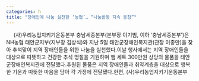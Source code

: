 ```yaml
---
categories: h
title: "장애인에 나눔 실천한 ‘농협’… “나눔활동 지속 동참”"
---
```

&nbsp;&nbsp;&nbsp;&nbsp; (사)우리농업지키기운동본부 충남세종본부(본부장 이기범, 이하 ‘충남세종본부’)은 NH농협 태안군지부(지부장 김상식)와 지난 5일 태안군장애인복지관(관장 이종만)을 찾아 추석맞이 지역 장애인들을 위한 나눔을 실천했다.이날 행사에서는 지역 장애인들을 대상으로 따뜻하고 건강한 추석 명절을 기원하며 햄 세트 300만원 상당의 물품을 태안군장애인복지관에 전달했다.후원된 물품은 지역 장애인들과 취약계층을 대상으로 행복한 기운과 따뜻한 마음을 담아 각 가정에 전달됐다.한편, (사)우리농업지키기운동본부